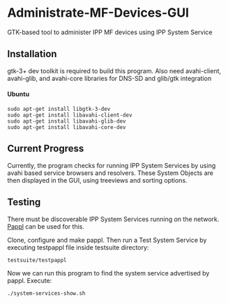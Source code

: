 # Administrate-MF-Devices-GUI

GTK-based tool to administer IPP MF devices using IPP System Service

## Installation
gtk-3+ dev toolkit is required to build this program. 
Also need avahi-client, avahi-glib, and avahi-core libraries for DNS-SD and glib/gtk integration

#### Ubuntu
```
sudo apt-get install libgtk-3-dev
sudo apt-get install libavahi-client-dev
sudo apt-get install libavahi-glib-dev
sudo apt-get install libavahi-core-dev
```
## Current Progress

Currently, the program checks for running IPP System Services by using avahi based service browsers and resolvers. These System Objects are then displayed in the GUI, using treeviews and sorting options.

## Testing

There must be discoverable IPP System Services running on the network. [Pappl](https://github.com/michaelrsweet/pappl) can be used for this. 

Clone, configure and make pappl. Then run a Test System Service by executing testpappl file inside testsuite directory:

```
testsuite/testpappl
```

Now we can run this program to find the system service advertised by pappl. Execute:
```
./system-services-show.sh
```
